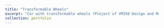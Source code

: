 ```yaml
---
title: "Transformable Wheels"
excerpt: "Car with transformable wheels (Project of VM350 Design and Manufacturing II).<br/><img src='/images/Assembly_sand.gif'><br/><img src='/images/Assembly_tunnel.gif'>"
collection: portfolio
---
```

